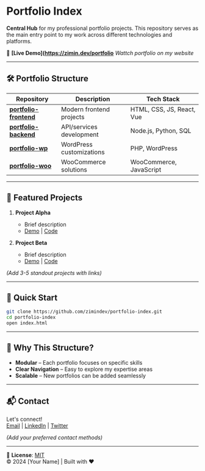 # Portfolio Index

**Central Hub** for my professional portfolio projects. 
This repository serves as the main entry point to my work across different technologies and platforms.

🔗 **[Live Demo](https://zimin.dev/portfolio** *Wattch portfolio on my website*  

---

## 🛠️ Portfolio Structure

| Repository | Description | Tech Stack |
|------------|-------------|------------|
| **[portfolio-frontend](https://github.com/zimindev/portfolio-frontend)** | Modern frontend projects | HTML, CSS, JS, React, Vue |
| **[portfolio-backend](https://github.com/zimindev/portfolio-backend)** | API/services development | Node.js, Python, SQL |
| **[portfolio-wp](https://github.com/zimindev/portfolio-wp)** | WordPress customizations | PHP, WordPress |
| **[portfolio-woo](https://github.com/zimindev/portfolio-woo)** | WooCommerce solutions | WooCommerce, JavaScript |

---

## 🌟 Featured Projects

1. **Project Alpha**  
   - Brief description  
   - [Demo](#) | [Code](https://github.com/...)  

2. **Project Beta**  
   - Brief description  
   - [Demo](#) | [Code](https://github.com/...)  

*(Add 3-5 standout projects with links)*

---

## 🚀 Quick Start

```bash
git clone https://github.com/zimindev/portfolio-index.git
cd portfolio-index
open index.html
```

---

## 📌 Why This Structure?

- **Modular** – Each portfolio focuses on specific skills  
- **Clear Navigation** – Easy to explore my expertise areas  
- **Scalable** – New portfolios can be added seamlessly  

---

## 📬 Contact

Let's connect!  
[Email](#) | [LinkedIn](#) | [Twitter](#)  

*(Add your preferred contact methods)*  

---

📄 **License**: [MIT](LICENSE)  
© 2024 [Your Name] | Built with ❤️
